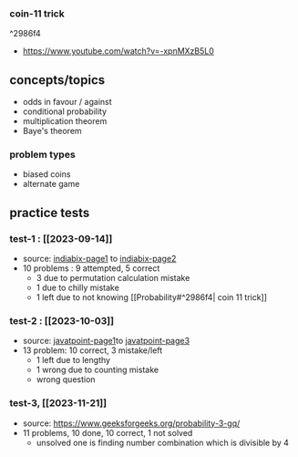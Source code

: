 ### coin-11 trick

^2986f4

- https://www.youtube.com/watch?v=-xpnMXzB5L0

## concepts/topics
- odds in favour / against
- conditional probability
- multiplication theorem
- Baye's theorem

### problem types
- biased coins
- alternate game
## practice tests

### test-1 : [[2023-09-14]]
- source: [indiabix-page1](https://www.indiabix.com/aptitude/probability/) to [indiabix-page2](https://www.indiabix.com/aptitude/probability/066002)
- 10 problems : 9 attempted, 5 correct
	- 3 due to permutation calculation mistake
	- 1 due to chilly mistake
	- 1 left due to not knowing [[Probability#^2986f4| coin 11 trick]]

### test-2 : [[2023-10-03]]
- source: [javatpoint-page1](https://www.javatpoint.com/aptitude/probability-1)to [javatpoint-page3](https://www.javatpoint.com/aptitude/probability-1)
- 13 problem: 10 correct, 3 mistake/left
	- 1 left due to lengthy
	- 1 wrong due to counting mistake
	-  wrong question

### test-3, [[2023-11-21]]
- source: https://www.geeksforgeeks.org/probability-3-gq/
- 11 problems, 10 done, 10 correct, 1 not solved
	- unsolved one is finding number combination which is divisible by 4